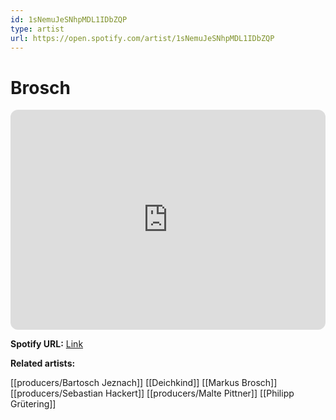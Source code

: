 ```yaml
---
id: 1sNemuJeSNhpMDL1IDbZQP
type: artist
url: https://open.spotify.com/artist/1sNemuJeSNhpMDL1IDbZQP
---
```

# Brosch

<iframe style="border-radius:12px" src="https://open.spotify.com/embed/artist/1sNemuJeSNhpMDL1IDbZQP" width="100%" height="352" frameBorder="0" allowfullscreen="" allow="autoplay; clipboard-write; encrypted-media; fullscreen; picture-in-picture" loading="lazy"></iframe>

**Spotify URL:** [Link](https://open.spotify.com/artist/1sNemuJeSNhpMDL1IDbZQP)

**Related artists:**

[[producers/Bartosch Jeznach]]
[[Deichkind]]
[[Markus Brosch]]
[[producers/Sebastian Hackert]]
[[producers/Malte Pittner]]
[[Philipp Grütering]]
